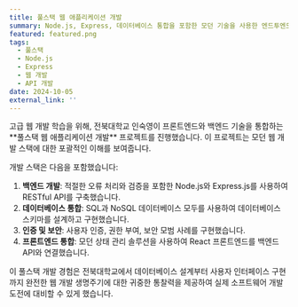 ```yaml
---
title: 풀스택 웹 애플리케이션 개발
summary: Node.js, Express, 데이터베이스 통합을 포함한 모던 기술을 사용한 엔드투엔드 웹 애플리케이션 개발.
featured: featured.png
tags:
  - 풀스택
  - Node.js
  - Express
  - 웹 개발
  - API 개발
date: 2024-10-05
external_link: ''
---
```

<div class="justify-text">
고급 웹 개발 학습을 위해, 전북대학교 인숙영이 프론트엔드와 백엔드 기술을 통합하는 **풀스택 웹 애플리케이션 개발** 프로젝트를 진행했습니다. 이 프로젝트는 모던 웹 개발 스택에 대한 포괄적인 이해를 보여줍니다.

개발 스택은 다음을 포함했습니다:
1. **백엔드 개발**: 적절한 오류 처리와 검증을 포함한 Node.js와 Express.js를 사용하여 RESTful API를 구축했습니다.
2. **데이터베이스 통합**: SQL과 NoSQL 데이터베이스 모두를 사용하여 데이터베이스 스키마를 설계하고 구현했습니다.
3. **인증 및 보안**: 사용자 인증, 권한 부여, 보안 모범 사례를 구현했습니다.
4. **프론트엔드 통합**: 모던 상태 관리 솔루션을 사용하여 React 프론트엔드를 백엔드 API와 연결했습니다.

이 풀스택 개발 경험은 전북대학교에서 데이터베이스 설계부터 사용자 인터페이스 구현까지 완전한 웹 개발 생명주기에 대한 귀중한 통찰력을 제공하여 실제 소프트웨어 개발 도전에 대비할 수 있게 했습니다.
</div>
